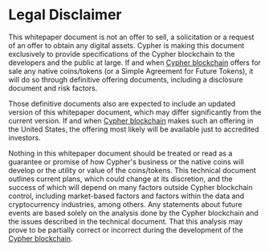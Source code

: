 # Legal Disclaimer

This whitepaper document is not an offer to sell, a solicitation or a request of an offer to obtain any digital assets. Cypher is making this document exclusively to provide specifications of the Cypher blockchain to the developers and the public at large. If and when [Cypher blockchain](https://cypherchain.org) offers for sale any native coins/tokens (or a Simple Agreement for Future Tokens), it will do so through definitive offering documents, including a disclosure document and risk factors.

Those definitive documents also are expected to include an updated version of this whitepaper document, which may differ significantly from the current version. If and when [Cypher blockchain](https://cypherchain.org) makes such an offering in the United States, the offering most likely will be available just to accredited investors.

Nothing in this whitepaper document should be treated or read as a guarantee or promise of how Cypher's business or the native coins will develop or the utility or value of the coins/tokens. This technical document outlines current plans, which could change at its discretion, and the success of which will depend on many factors outside Cypher blockchain control, including market-based factors and factors within the data and cryptocurrency industries, among others. Any statements about future events are based solely on the analysis done by the Cypher blockchain and the issues described in the technical document. That this analysis may prove to be partially correct or incorrect during the development of the [Cypher blockchain](https://cypherchain.org).
